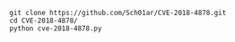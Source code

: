 ```git clone https://github.com/Sch01ar/CVE-2018-4878.git```<br/>
```cd CVE-2018-4878/```<br/>
```python cve-2018-4878.py```<br/>
